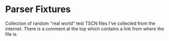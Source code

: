 # Parser Fixtures

Collection of random "real world" test TSCN files I've collected from the internet. There is a comment at the top
which contains a link from where the file is.